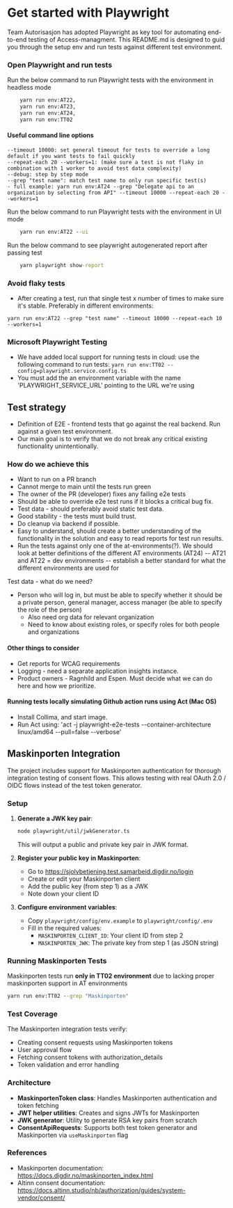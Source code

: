 # Get started with Playwright

Team Autorisasjon has adopted Playwright as key tool for automating end-to-end testing of Access-managment. This README.md is designed to guid you through the setup env and run tests against different test environment.

### Open Playwright and run tests

Run the below command to run Playwright tests with the environment in headless mode

```cmd
    yarn run env:AT22,
    yarn run env:AT23,
    yarn run env:AT24,
    yarn run env:TT02
```

#### Useful command line options

```
--timeout 10000: set general timeout for tests to override a long default if you want tests to fail quickly
--repeat-each 20 --workers=1: (make sure a test is not flaky in combination with 1 worker to avoid test data complexity)
--debug: step by step mode
--grep "test name": match test name to only run specific test(s)
- full example: yarn run env:AT24 --grep "Delegate api to an organization by selecting from API" --timeout 10000 --repeat-each 20 --workers=1
```

Run the below command to run Playwright tests with the environment in UI mode

```cmd
    yarn run env:AT22 --ui
```

Run the below command to see playwright autogenerated report after passing test

```cmd
    yarn playwright show-report
```

### Avoid flaky tests

- After creating a test, run that single test x number of times to make sure it's stable. Preferably in different environments:

```
yarn run env:AT22 --grep "test name" --timeout 10000 --repeat-each 10 --workers=1
```

### Microsoft Playwright Testing

- We have added local support for running tests in cloud: use the following command to run tests:
  `yarn run env:TT02 --config=playwright.service.config.ts`
- You must add the an environment variable with the name 'PLAYWRIGHT_SERVICE_URL' pointing to the URL we're using

## Test strategy

- Definition of E2E - frontend tests that go against the real backend. Run against a given test environment.
- Our main goal is to verify that we do not break any critical existing functionality unintentionally.

### How do we achieve this

- Want to run on a PR branch
- Cannot merge to main until the tests run green
- The owner of the PR (developer) fixes any failing e2e tests
- Should be able to override e2e test runs if it blocks a critical bug fix.
- Test data - should preferably avoid static test data.
- Good stability - the tests must build trust.
- Do cleanup via backend if possible.
- Easy to understand, should create a better understanding of the functionality in the solution and easy to read reports for test run results.
- Run the tests against only one of the at-environments(?). We should look at better definitions of the different AT environments (AT24)
  -- AT21 and AT22 = dev environments
  -- establish a better standard for what the different environments are used for

Test data - what do we need?

- Person who will log in, but must be able to specify whether it should be a private person, general manager, access manager (be able to specify the role of the person)
  - Also need org data for relevant organization
  - Need to know about existing roles, or specify roles for both people and organizations

#### Other things to consider

- Get reports for WCAG requirements
- Logging - need a separate application insights instance.
- Product owners - Ragnhild and Espen. Must decide what we can do here and how we prioritize.

#### Running tests locally simulating Github action runs using Act (Mac OS)

- Install Collima, and start image.
- Run Act using: 'act -j playwright-e2e-tests --container-architecture linux/amd64 --pull=false --verbose'

## Maskinporten Integration

The project includes support for Maskinporten authentication for thorough integration testing of consent flows. This allows testing with real OAuth 2.0 / OIDC flows instead of the test token generator.

### Setup

1. **Generate a JWK key pair**:

   ```bash
   node playwright/util/jwkGenerator.ts
   ```

   This will output a public and private key pair in JWK format.

2. **Register your public key in Maskinporten**:
   - Go to https://sjolvbetjening.test.samarbeid.digdir.no/login
   - Create or edit your Maskinporten client
   - Add the public key (from step 1) as a JWK
   - Note down your client ID

3. **Configure environment variables**:
   - Copy `playwright/config/env.example` to `playwright/config/.env`
   - Fill in the required values:
     - `MASKINPORTEN_CLIENT_ID`: Your client ID from step 2
     - `MASKINPORTEN_JWK`: The private key from step 1 (as JSON string)

### Running Maskinporten Tests

Maskinporten tests run **only in TT02 environment** due to lacking proper maskinporten support in AT environments

```cmd
yarn run env:TT02 --grep "Maskinporten"
```

### Test Coverage

The Maskinporten integration tests verify:

- Creating consent requests using Maskinporten tokens
- User approval flow
- Fetching consent tokens with authorization_details
- Token validation and error handling

### Architecture

- **MaskinportenToken class**: Handles Maskinporten authentication and token fetching
- **JWT helper utilities**: Creates and signs JWTs for Maskinporten
- **JWK generator**: Utility to generate RSA key pairs from scratch
- **ConsentApiRequests**: Supports both test token generator and Maskinporten via `useMaskinporten` flag

### References

- Maskinporten documentation: https://docs.digdir.no/maskinporten_index.html
- Altinn consent documentation: https://docs.altinn.studio/nb/authorization/guides/system-vendor/consent/
